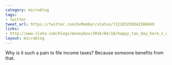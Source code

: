 ```yaml
---
category: microblog
tags:
- twitter
tweet_url: https://twitter.com/ExMember/status/722183259342286849
links:
- http://www.slate.com/blogs/moneybox/2016/04/18/happy_tax_day_here_s_why_your_taxes_are_so_complicated.html
layout: microblog
---
```

Why is it such a pain to file income taxes? Because someone benefits from that.
